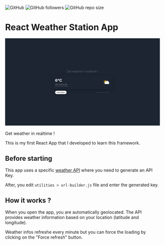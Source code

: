 ![GitHub](https://img.shields.io/github/license/jornatf/weather-react-app) ![GitHub followers](https://img.shields.io/github/followers/jornatf) ![GitHub repo size](https://img.shields.io/github/repo-size/jornatf/weather-react-app)
# React Weather Station App

![Screenshot](public/screenshot.png)

Get weather in realtime !

This is my first React App that I developed to learn this framework.

## Before starting

This app uses a specific [weather API](https://weatherapi.com) where you need to generate an API Key.

After, you edit ```utilities > url-builder.js``` file and enter the generated key.

## How it works ?

When you open the app, you are automatically geolocated. The API provides weather information based on your location (latitude and longitude).

Weather infos refreshe every minute but you can force the loading by clicking on the "Force refresh" button.